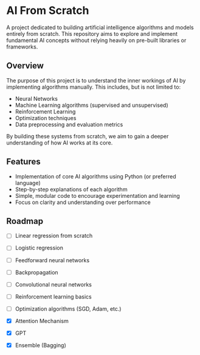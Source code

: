# AI From Scratch

A project dedicated to building artificial intelligence algorithms and models entirely from scratch. This repository aims to explore and implement fundamental AI concepts without relying heavily on pre-built libraries or frameworks.

## Overview

The purpose of this project is to understand the inner workings of AI by implementing algorithms manually. This includes, but is not limited to:

* Neural Networks
* Machine Learning algorithms (supervised and unsupervised)
* Reinforcement Learning
* Optimization techniques
* Data preprocessing and evaluation metrics

By building these systems from scratch, we aim to gain a deeper understanding of how AI works at its core.

## Features

* Implementation of core AI algorithms using Python (or preferred language)
* Step-by-step explanations of each algorithm
* Simple, modular code to encourage experimentation and learning
* Focus on clarity and understanding over performance


## Roadmap

* [ ] Linear regression from scratch
* [ ] Logistic regression
* [ ] Feedforward neural networks
* [ ] Backpropagation
* [ ] Convolutional neural networks
* [ ] Reinforcement learning basics
* [ ] Optimization algorithms (SGD, Adam, etc.)
* [X] Attention Mechanism
* [X] GPT
* [X] Ensemble (Bagging)

